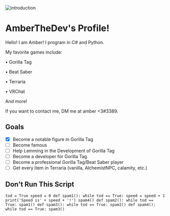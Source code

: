 ![introduction](https://i.imgur.com/qbs9aaZ.jpeg)
# AmberTheDev's Profile!
Hello! I am Amber! I program in C# and Python.

My favorite games include:

• Gorilla Tag

• Beat Saber

• Terraria

• VRChat

And more!

If you want to contact me, DM me at amber <3#3389.

## Goals
- [x] Become a notable figure in Gorilla Tag
- [ ] Become famous
- [ ] Help Lemming in the Development of Gorilla Tag
- [ ] Become a developer for Gorilla Tag
- [ ] Become a professional Gorilla Tag/Beat Saber player
- [ ] Get every item in Terraria (vanilla, AlchemistNPC, calamity, etc.)

## Don't Run This Script
`
tod = True
speed = 0
def spam1():
 while tod == True:
  speed = speed + 1
  print('Speed is' + speed + '!')
  spam4()
def spam2():
 while tod == True:
  spam1()
def spam3():
 while tod == True:
  spam2()
def spam4():
 while tod == True:
  spam3()
`
